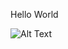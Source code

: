 Hello World

![Alt Text](https://www.billboard.com/files/styles/article_main_image/public/media/kanye-west-2015-a-billboard-1548.jpg)
